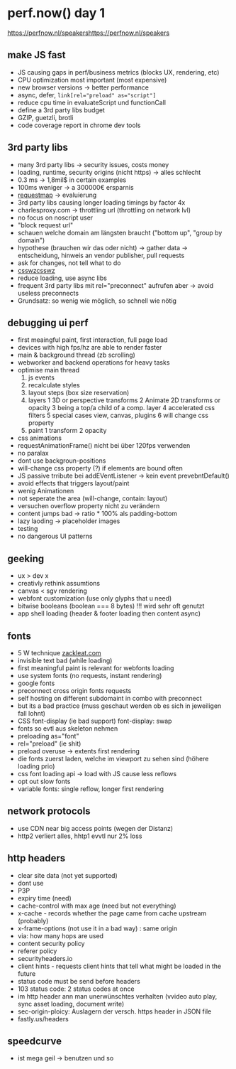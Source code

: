  # perf.now() day 1 #

 https://perfnow.nl/speakershttps://perfnow.nl/speakers


## make JS fast ##

* JS causing gaps in perf/business metrics (blocks UX, rendering, etc)
* CPU optimization most important (most expensive)
* new browser versions -> better performance
* async, defer, `link[rel="preload" as="script"]`
* reduce cpu time in evaluateScript und functionCall
* define a 3rd party libs budget
* GZIP, guetzli, brotli
* code coverage report in chrome dev tools


## 3rd party libs ##

* many 3rd party libs -> security issues, costs money
* loading, runtime, security origins (nicht https) -> alles schlecht
* 0.3 ms -> 1,8mil$ in certain examples
* 100ms weniger ->  a 300000€ ersparnis
* [requestmap](requestmap.webperf.tools) -> evaluierung
* 3rd party libs causing longer loading timings by factor 4x
* charlesproxy.com -> throttling url (throttling on network lvl)
* no focus on noscript user
* "block request url"
* schauen welche domain am längsten braucht ("bottom up", "group by domain")
* hypothese (brauchen wir das oder nicht) -> gather data -> entscheidung, hinweis an vendor publisher, pull requests
* ask for changes, not tell what to do
* [csswzcsswz](csswz.it/2rm29JY)
* reduce loading, use async libs
* frequent 3rd party libs mit rel="preconnect" aufrufen aber -> avoid useless preconnects
* Grundsatz: so wenig wie möglich, so schnell wie nötig


## debugging ui perf ##

* first meaingful paint, first interaction, full page load
* devices with high fps/hz are able to render faster
* main & background thread (zb scrolling)
* webworker and backend operations for heavy tasks
* optimise main thread
    1. js events
    2. recalculate styles
    3. layout steps (box size reservation)
    4. layers
        1 3D or perspective transforms
        2 Animate 2D transforms or opacity
        3 being a top/a child of a comp. layer
        4 accelerated css filters
        5 special cases view, canvas, plugins
        6 will change css property
    5. paint
        1 transform
        2 opacity
* css animations
* requestAnimationFrame() nicht bei über 120fps verwenden
* no paralax
* dont use backgroun-positions
* will-change css property (?) if elements are bound often
* JS passive trribute bei addEVentListener -> kein event prevebntDefault()
* avoid effects that triggers layout/paint
* wenig Animationen
* not seperate the area (will-change, contain: layout)
* versuchen overflow property nicht zu verändern
* content jumps bad -> ratio * 100% als padding-bottom
* lazy laoding -> placeholder images
* testing
* no dangerous UI patterns


## geeking ##

* ux > dev x
* creativly rethink assumtions
* canvas < sgv rendering
* webfont customization (use only glyphs that u need)
* bitwise booleans (boolean === 8 bytes) !!! wird sehr oft genutzt
* app shell loading (header & footer loading then content async)


## fonts ##

* 5 W technique [zackleat.com](zackleat.com)
* invisible text bad (while loading)
* first meaningful paint is relevant for webfonts loading
* use system fonts (no requests, instant rendering)
* google fonts
* preconnect cross origin fonts requests
* self hosting on different subdomaint in combo with preconnect
* but its a bad practice (muss geschaut werden ob es sich in jeweiligen fall lohnt)
* CSS font-display (ie bad support) font-display: swap
* fonts so evtl aus skeleton nehmen
* preloading as="font"
* rel="preload" (ie shit)
* preload overuse -> extents first rendering
* die fonts zuerst laden, welche im viewport zu sehen sind (höhere loading prio)
* css font loading api -> load with JS cause less reflows
* opt out slow fonts
* variable fonts: single reflow, longer first rendering


## network protocols ##

* use CDN near big access points (wegen der Distanz)
* http2 verliert alles, hhtp1 evvtl nur 2% loss


## http headers ##

* clear site data (not yet supported)
* dont use
* P3P
* expiry time (need)
* cache-control with max age (need but not everything)
* x-cache - records whether the page came from cache upstream (probably)
* x-frame-options (not use it in a bad way) : same origin
* via: how many hops are used
* content security policy
* referer policy
* securityheaders.io
* client hints - requests client hints that tell what might be loaded in the future
* status code must be send before headers
* 103 status code: 2 status codes at once
* im http header ann man unerwünschtes verhalten (vvideo auto play, sync asset loading, document write)
* sec-origin-ploicy: Auslagern der versch. https header in JSON file
* fastly.us/headers


## speedcurve ##
* ist mega geil -> benutzen und so